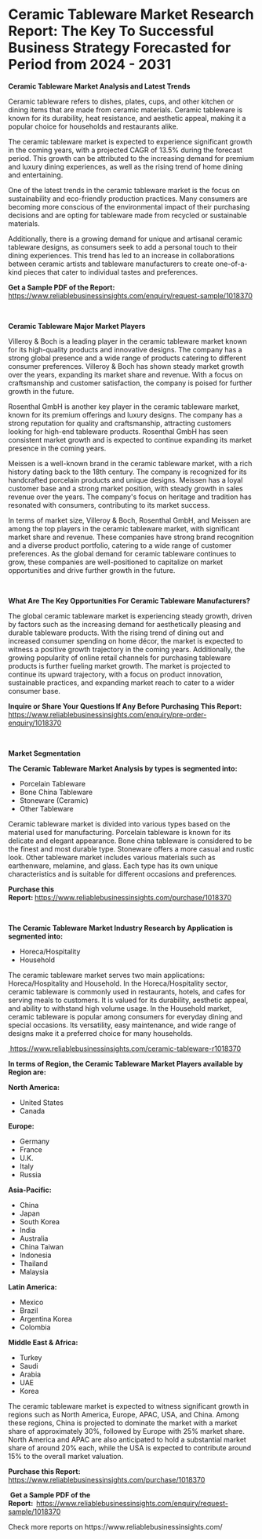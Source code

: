 <p><h1>Ceramic Tableware Market Research Report: The Key To Successful Business Strategy Forecasted for Period from 2024 - 2031</h1></p><p><strong>Ceramic Tableware Market Analysis and Latest Trends</strong></p>
<p><p>Ceramic tableware refers to dishes, plates, cups, and other kitchen or dining items that are made from ceramic materials. Ceramic tableware is known for its durability, heat resistance, and aesthetic appeal, making it a popular choice for households and restaurants alike.</p><p>The ceramic tableware market is expected to experience significant growth in the coming years, with a projected CAGR of 13.5% during the forecast period. This growth can be attributed to the increasing demand for premium and luxury dining experiences, as well as the rising trend of home dining and entertaining.</p><p>One of the latest trends in the ceramic tableware market is the focus on sustainability and eco-friendly production practices. Many consumers are becoming more conscious of the environmental impact of their purchasing decisions and are opting for tableware made from recycled or sustainable materials.</p><p>Additionally, there is a growing demand for unique and artisanal ceramic tableware designs, as consumers seek to add a personal touch to their dining experiences. This trend has led to an increase in collaborations between ceramic artists and tableware manufacturers to create one-of-a-kind pieces that cater to individual tastes and preferences.</p></p>
<p><strong>Get a Sample PDF of the Report:&nbsp;</strong> <a href="https://www.reliablebusinessinsights.com/enquiry/request-sample/1018370">https://www.reliablebusinessinsights.com/enquiry/request-sample/1018370</a></p>
<p>&nbsp;</p>
<p><strong>Ceramic Tableware Major Market Players</strong></p>
<p><p>Villeroy & Boch is a leading player in the ceramic tableware market known for its high-quality products and innovative designs. The company has a strong global presence and a wide range of products catering to different consumer preferences. Villeroy & Boch has shown steady market growth over the years, expanding its market share and revenue. With a focus on craftsmanship and customer satisfaction, the company is poised for further growth in the future.</p><p>Rosenthal GmbH is another key player in the ceramic tableware market, known for its premium offerings and luxury designs. The company has a strong reputation for quality and craftsmanship, attracting customers looking for high-end tableware products. Rosenthal GmbH has seen consistent market growth and is expected to continue expanding its market presence in the coming years.</p><p>Meissen is a well-known brand in the ceramic tableware market, with a rich history dating back to the 18th century. The company is recognized for its handcrafted porcelain products and unique designs. Meissen has a loyal customer base and a strong market position, with steady growth in sales revenue over the years. The company's focus on heritage and tradition has resonated with consumers, contributing to its market success.</p><p>In terms of market size, Villeroy & Boch, Rosenthal GmbH, and Meissen are among the top players in the ceramic tableware market, with significant market share and revenue. These companies have strong brand recognition and a diverse product portfolio, catering to a wide range of customer preferences. As the global demand for ceramic tableware continues to grow, these companies are well-positioned to capitalize on market opportunities and drive further growth in the future.</p></p>
<p>&nbsp;</p>
<p><strong>What Are The Key Opportunities For Ceramic Tableware Manufacturers?</strong></p>
<p><p>The global ceramic tableware market is experiencing steady growth, driven by factors such as the increasing demand for aesthetically pleasing and durable tableware products. With the rising trend of dining out and increased consumer spending on home décor, the market is expected to witness a positive growth trajectory in the coming years. Additionally, the growing popularity of online retail channels for purchasing tableware products is further fueling market growth. The market is projected to continue its upward trajectory, with a focus on product innovation, sustainable practices, and expanding market reach to cater to a wider consumer base.</p></p>
<p><strong>Inquire or Share Your Questions If Any Before Purchasing This Report:</strong> <a href="https://www.reliablebusinessinsights.com/enquiry/pre-order-enquiry/1018370">https://www.reliablebusinessinsights.com/enquiry/pre-order-enquiry/1018370</a></p>
<p>&nbsp;</p>
<p><strong>Market Segmentation</strong></p>
<p><strong>The Ceramic Tableware Market Analysis by types is segmented into:</strong></p>
<p><ul><li>Porcelain Tableware</li><li>Bone China Tableware</li><li>Stoneware (Ceramic)</li><li>Other Tableware</li></ul></p>
<p><p>Ceramic tableware market is divided into various types based on the material used for manufacturing. Porcelain tableware is known for its delicate and elegant appearance. Bone china tableware is considered to be the finest and most durable type. Stoneware offers a more casual and rustic look. Other tableware market includes various materials such as earthenware, melamine, and glass. Each type has its own unique characteristics and is suitable for different occasions and preferences.</p></p>
<p><strong>Purchase this Report:&nbsp;</strong><a href="https://www.reliablebusinessinsights.com/purchase/1018370">https://www.reliablebusinessinsights.com/purchase/1018370</a></p>
<p>&nbsp;</p>
<p><strong>The Ceramic Tableware Market Industry Research by Application is segmented into:</strong></p>
<p><ul><li>Horeca/Hospitality</li><li>Household</li></ul></p>
<p><p>The ceramic tableware market serves two main applications: Horeca/Hospitality and Household. In the Horeca/Hospitality sector, ceramic tableware is commonly used in restaurants, hotels, and cafes for serving meals to customers. It is valued for its durability, aesthetic appeal, and ability to withstand high volume usage. In the Household market, ceramic tableware is popular among consumers for everyday dining and special occasions. Its versatility, easy maintenance, and wide range of designs make it a preferred choice for many households.</p></p>
<p><a href="https://www.reliablebusinessinsights.com/ceramic-tableware-r1018370">&nbsp;https://www.reliablebusinessinsights.com/ceramic-tableware-r1018370</a></p>
<p><strong>In terms of Region, the Ceramic Tableware Market Players available by Region are:</strong></p>
<p>
    <p> <strong> North America: </strong>
        <ul>
            <li>United States</li>
            <li>Canada</li>
        </ul>
        </p> 
    <p> <strong> Europe: </strong>
        <ul>
            <li>Germany</li>
            <li>France</li>
            <li>U.K.</li>
            <li>Italy</li>
            <li>Russia</li>
        </ul>
        </p> 
    <p> <strong> Asia-Pacific: </strong>
        <ul>
            <li>China</li>
            <li>Japan</li>
            <li>South Korea</li>
            <li>India</li>
            <li>Australia</li>
            <li>China Taiwan</li>
            <li>Indonesia</li>
            <li>Thailand</li>
            <li>Malaysia</li>
        </ul>
        </p> 
    <p> <strong> Latin America: </strong>
        <ul>
            <li>Mexico</li>
            <li>Brazil</li>
            <li>Argentina Korea</li>
            <li>Colombia</li>
        </ul>
        </p> 
    <p> <strong> Middle East & Africa: </strong>
        <ul>
            <li>Turkey</li>
            <li>Saudi</li>
            <li>Arabia</li>
            <li>UAE</li>
            <li>Korea</li>
        </ul>
    </p>
    </p>
<p><p>The ceramic tableware market is expected to witness significant growth in regions such as North America, Europe, APAC, USA, and China. Among these regions, China is projected to dominate the market with a market share of approximately 30%, followed by Europe with 25% market share. North America and APAC are also anticipated to hold a substantial market share of around 20% each, while the USA is expected to contribute around 15% to the overall market valuation.</p></p>
<p><strong>Purchase this Report: </strong><a href="https://www.reliablebusinessinsights.com/purchase/1018370">https://www.reliablebusinessinsights.com/purchase/1018370</a></p>
<p>&nbsp;<strong>Get a Sample PDF of the Report:&nbsp;&nbsp;</strong><a href="https://www.reliablebusinessinsights.com/enquiry/request-sample/1018370">https://www.reliablebusinessinsights.com/enquiry/request-sample/1018370</a></p>
<p><strong></strong></p>
<p>Check more reports on https://www.reliablebusinessinsights.com/</p>
